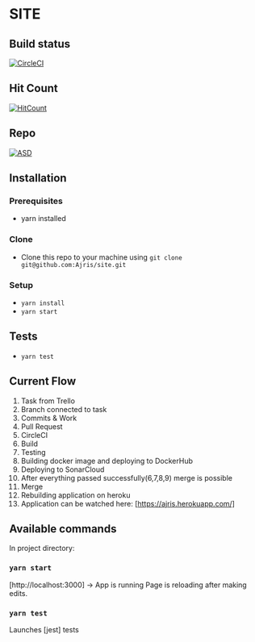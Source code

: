 # SITE

## Build status
[![CircleCI](https://circleci.com/gh/Ajris/site/tree/master.svg?style=svg)](https://circleci.com/gh/Ajris/site/tree/master)

## Hit Count
[![HitCount](http://hits.dwyl.com/Ajris/site.svg)](http://hits.dwyl.com/Ajris/site)

## Repo
[![ASD](https://img.shields.io/github/repo-size/Ajris/site.svg)](https://img.shields.io/github/repo-size/Ajris/site.svg)

## Installation

### Prerequisites
 - yarn installed

### Clone
 - Clone this repo to your machine using `git clone git@github.com:Ajris/site.git`
 
### Setup
 - `yarn install`
 - `yarn start`

## Tests
 - `yarn test`
 
## Current Flow
1. Task from Trello
2. Branch connected to task
3. Commits & Work
4. Pull Request
5. CircleCI
6. Build
7. Testing
8. Building docker image and deploying to DockerHub
9. Deploying to SonarCloud
10. After everything passed successfully(6,7,8,9) merge is possible
11. Merge
12. Rebuilding application on heroku
13. Application can be watched here: [https://ajris.herokuapp.com/]

## Available commands

In project directory:

### `yarn start`
[http://localhost:3000] -> App is running
Page is reloading after making edits.
### `yarn test`
Launches [jest] tests